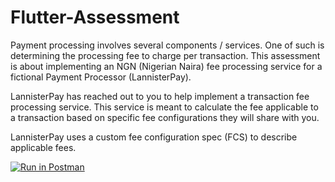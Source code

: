 # Flutter-Assessment
Payment processing involves several components / services. One of such is determining the processing fee to charge per transaction. This assessment is about implementing an NGN (Nigerian Naira) fee processing service for a fictional Payment Processor (LannisterPay).

LannisterPay has reached out to you to help implement a transaction fee processing service. This service is meant to calculate the fee applicable to a transaction based on specific fee configurations they will share with you.

LannisterPay uses a custom fee configuration spec (FCS) to describe applicable fees.

[![Run in Postman](https://run.pstmn.io/button.svg)](https://god.gw.postman.com/run-collection/20148618-55c18473-f6ba-4b96-9a9a-4f1f2067feaa?action=collection%2Ffork&collection-url=entityId%3D20148618-55c18473-f6ba-4b96-9a9a-4f1f2067feaa%26entityType%3Dcollection%26workspaceId%3D30f17627-6b2e-4f12-baff-c5fa34fd8e0c)
